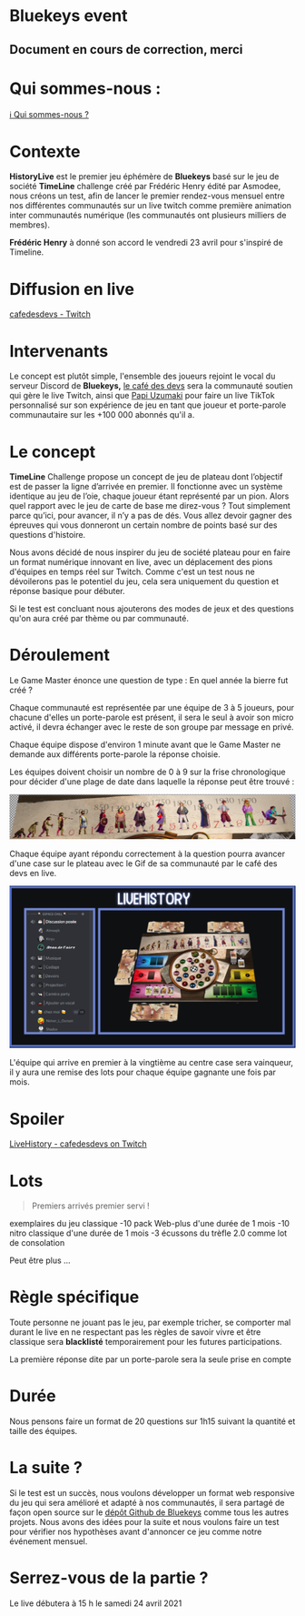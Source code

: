 # Bluekeys event

## **Document en cours de correction, merci**

# Qui sommes-nous :

[ℹ️ Qui sommes-nous ?](https://docs.bluekeys.org/guide/presentation)

# Contexte

**HistoryLive** est le premier jeu éphémère de **Bluekeys** basé sur le jeu de société **TimeLine** challenge créé par Frédéric Henry édité par Asmodee, nous créons un test, afin de lancer le premier rendez-vous mensuel entre nos différentes communautés sur un live twitch comme première animation inter communautés numérique (les communautés ont plusieurs milliers de membres).

**Frédéric Henry** à donné son accord le vendredi 23 avril pour s'inspiré de Timeline.

# Diffusion en live

[cafedesdevs - Twitch](https://www.twitch.tv/cafedesdevs)

# Intervenants

Le concept est plutôt simple, l'ensemble des joueurs rejoint le vocal du serveur Discord de **Bluekeys,** [le café des devs](https://docs.bluekeys.org/guide/nos-soutiens/cafe-des-devs) sera la communauté soutien qui gère le live Twitch, ainsi que [Papi Uzumaki](https://docs.bluekeys.org/guide/nos-soutiens/papi-uzumaki) pour faire un live TikTok personnalisé sur son expérience de jeu en tant que joueur et porte-parole communautaire sur les +100 000 abonnés qu'il a.

# Le concept

**TimeLine** Challenge propose un concept de jeu de plateau dont l’objectif est de passer la ligne d’arrivée en premier. Il fonctionne avec un système identique au jeu de l’oie, chaque joueur étant représenté par un pion. Alors quel rapport avec le jeu de carte de base me direz-vous ? Tout simplement parce qu’ici, pour avancer, il n’y a pas de dés. Vous allez devoir gagner des épreuves qui vous donneront un certain nombre de points basé sur des questions d'histoire.

Nous avons décidé de nous inspirer du jeu de société plateau pour en faire un format numérique innovant en live, avec un déplacement des pions d'équipes en temps réel sur Twitch. Comme c'est un test nous ne dévoilerons pas le potentiel du jeu, cela sera uniquement du question et réponse basique pour débuter.

Si le test est concluant nous ajouterons des modes de jeux et des questions qu'on aura créé par thème ou par communauté.

# Déroulement

Le Game Master énonce une question de type : En quel année la bierre fut créé ?

Chaque communauté est représentée par une équipe de 3 à 5 joueurs, pour chacune d'elles un porte-parole est présent, il sera le seul à avoir son micro activé, il devra échanger avec le reste de son groupe par message en privé. 

Chaque équipe dispose d'environ 1 minute avant que le Game Master ne demande aux différents porte-parole la réponse choisie.

Les équipes doivent choisir un nombre de 0 à 9 sur la frise chronologique pour décider d'une plage de date dans laquelle la réponse peut être trouvé :

![Bluekeys%20event%20c08a75c4de094399ab620062113b031b/Untitled.png](Bluekeys%20event%20c08a75c4de094399ab620062113b031b/Untitled.png)

Chaque équipe ayant répondu correctement à la question pourra avancer d'une case sur le plateau avec le Gif de sa communauté par le café des devs en live.

![Bluekeys%20event%20c08a75c4de094399ab620062113b031b/plateau2.png](Bluekeys%20event%20c08a75c4de094399ab620062113b031b/plateau2.png)

L'équipe qui arrive en premier à la vingtième au centre case sera vainqueur, il y aura une remise des lots pour chaque équipe gagnante une fois par mois.

# **Spoiler**

[LiveHistory - cafedesdevs on Twitch](https://www.twitch.tv/videos/992170690)

# Lots

> Premiers arrivés premier servi !

exemplaires du jeu classique
-10 pack Web-plus d'une durée de 1 mois
-10 nitro classique d'une durée de 1 mois
-3 écussons du trèfle 2.0 comme lot de consolation

Peut être plus ...

# Règle spécifique

Toute personne ne jouant pas le jeu, par exemple tricher, se comporter mal durant le live en ne respectant pas les règles de savoir vivre et être classique sera **blacklisté** temporairement pour les futures participations.

La première réponse dite par un porte-parole sera la seule prise en compte

# Durée

Nous pensons faire un format de 20 questions sur 1h15 suivant la quantité et taille des équipes.

# La suite ?

Si le test est un succès, nous voulons développer un format web responsive du jeu qui sera amélioré et adapté à nos communautés, il sera partagé de façon open source sur le [dépôt Github de Bluekeys](https://github.com/blue-keys) comme tous les autres projets. Nous avons des idées pour la suite et nous voulons faire un test pour vérifier nos hypothèses avant d'annoncer ce jeu comme notre événement mensuel.

# Serrez-vous de la partie ?

Le live débutera à 15 h le samedi 24 avril 2021